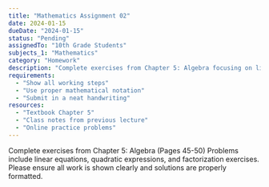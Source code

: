 ```yaml
---
title: "Mathematics Assignment 02"
date: 2024-01-15
dueDate: "2024-01-15"
status: "Pending"
assignedTo: "10th Grade Students"
subjects_1: "Mathematics"
category: "Homework"
description: "Complete exercises from Chapter 5: Algebra focusing on linear equations, quadratic expressions, and factorization"
requirements:
  - "Show all working steps"
  - "Use proper mathematical notation"
  - "Submit in a neat handwriting"
resources:
  - "Textbook Chapter 5"
  - "Class notes from previous lecture"
  - "Online practice problems"
---
```

Complete exercises from Chapter 5: Algebra (Pages 45-50)
Problems include linear equations, quadratic expressions, and factorization exercises.
Please ensure all work is shown clearly and solutions are properly formatted.
